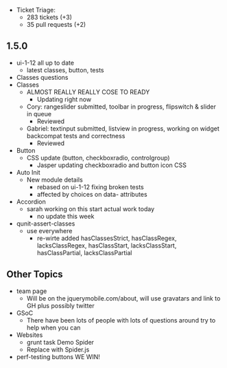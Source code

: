 * Ticket Triage:
  * 283 tickets (+3)
  * 35 pull requests (+2)

## 1.5.0
  * ui-1-12 all up to date
    * latest classes, button, tests
  * Classes questions
  * Classes
    * ALMOST REALLY REALLY COSE TO READY
      * Updating right now
    * Cory: rangeslider submitted, toolbar in progress, flipswitch & slider in queue
      * Reviewed
    * Gabriel: textinput submitted, listview in progress, working on widget backcompat tests and correctness
      * Reviewed
  * Button
    * CSS update (button, checkboxradio, controlgroup)
      * Jasper updating checkboxradio and button icon CSS
  * Auto Init
    * New module details
      * rebased on ui-1-12 fixing broken tests
      * affected by choices on data- attributes
  * Accordion
    * sarah working on this start actual work today
      * no update this week
  * qunit-assert-classes
    * use everywhere
      * re-wirte added hasClassesStrict, hasClassRegex, lacksClassRegex, hasClassStart, lacksClassStart, hasClassPartial, lacksClassPartial

## Other Topics
  * team page
    * Will be on the jquerymobile.com/about, will use gravatars and link to GH plus possibly twitter
  * GSoC
    * There have been lots of people with lots of questions around try to help when you can
  * Websites
    * grunt task
  Demo Spider
    * Replace with Spider.js
  * perf-testing buttons WE WIN!

